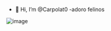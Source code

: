 - 👋 Hi, I’m @Carpolat0
-adoro felinos

![image](https://github.com/user-attachments/assets/8d3d4164-ba14-4329-85ff-92b522bc115b)
